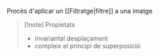 Procès d'aplicar un [[Filtratge|filtre]] a una imatge

>[!note] Propietats
>- invariantal desplaçament
>- compleix el principi de superposició

